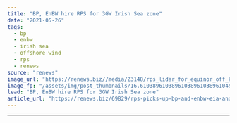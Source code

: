 ```yaml
---
title: "BP, EnBW hire RPS for 3GW Irish Sea zone"
date: "2021-05-26"
tags: 
  - bp
  - enbw
  - irish sea
  - offshore wind
  - rps
  - renews
source: "renews"
image_url: "https://renews.biz//media/23148/rps_lidar_for_equinor_off_korea_credit_rps.jpeg?mode=crop&width=770&heightratio=0.6103896103896103896103896104&slimmage=true"
image_fp: "/assets/img/post_thumbnails/16.6103896103896103896103896104&slimmage=true"
lead: "BP, EnBW hire RPS for 3GW Irish Sea zone"
article_url: "https://renews.biz/69829/rps-picks-up-bp-and-enbw-eia-and-hra-contract/"
---
```


---
